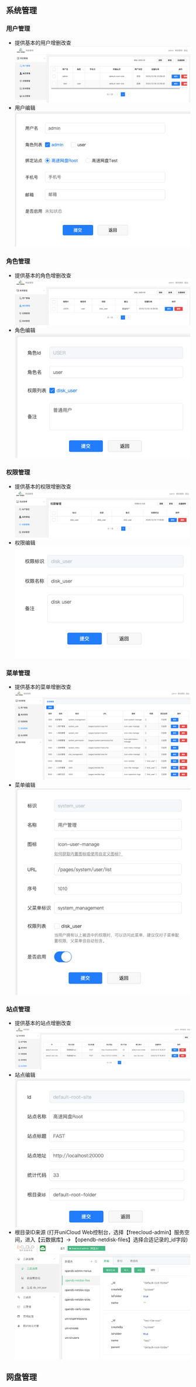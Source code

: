 ## 系统管理
### 用户管理
- 提供基本的用户增删改查
  ![image](../../static/image/admin-instruction/user-list.png)
- 用户编辑
  ![image](../../static/image/admin-instruction/user-edit.png)

### 角色管理
- 提供基本的角色增删改查
  ![image](../../static/image/admin-instruction/role-list.png)
- 角色编辑
  ![image](../../static/image/admin-instruction/role-edit.png)

### 权限管理
- 提供基本的权限增删改查
  ![image](../../static/image/admin-instruction/permission-list.png)
- 权限编辑
  ![image](../../static/image/admin-instruction/permission-edit.png)

### 菜单管理
- 提供基本的菜单增删改查
  ![image](../../static/image/admin-instruction/menu-list.png)
- 菜单编辑
  ![image](../../static/image/admin-instruction/menu-edit.png)

### 站点管理
- 提供基本的站点增删改查
  ![image](../../static/image/admin-instruction/site-list.png)
- 站点编辑
  ![image](../../static/image/admin-instruction/site-edit.png)
- 根目录ID来源 (打开uniCloud Web控制台，选择【freecloud-admin】服务空间，进入【云数据库】-> 【opendb-netdisk-files】选择合适记录的_id字段)
  ![image](../../static/image/admin-instruction/site-root-id.png)

## 网盘管理

